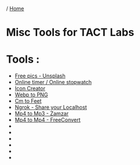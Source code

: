 / [Home](index.md)

# Misc Tools for TACT Labs

# Tools :

  * [Free pics - Unsplash]([file](https://unsplash.com/))
  * [Online timer / Online stopwatch](https://www.timeanddate.com/timer/)
  * [Icon Creator](https://icons8.com/icons/set/mastodon)
  * [Webp to PNG](https://convertio.co/webp-png/)
  * [Cm to Feet](https://convertly.cc/height/cm-in-feet-inches/)
  * [Ngrok - Share your Localhost](https://ngrok.com/)
  * [Mp4 to Mp3 - Zamzar](https://www.zamzar.com/convert/mp4-to-mp3/)
  * [Mp4 to Mp4 - FreeConvert](https://www.freeconvert.com/mp4-to-mp3)
  * []()
  * []()
  * []()
  * []()
  * []()
  * []()